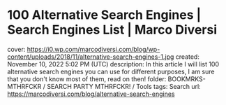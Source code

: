 # 100 Alternative Search Engines | Search Engines List | Marco Diversi

cover: https://i0.wp.com/marcodiversi.com/blog/wp-content/uploads/2018/11/alternative-search-engines-1.jpg
created: November 10, 2022 5:02 PM (UTC)
description: In this article I will list 100 alternative search engines you can use for different purposes, I am sure that you don't know most of them, read on then!
folder: BOOKMRKS-MTHRFCKR / SEARCH PARTY MTHRFCKR! / Tools
tags: Search
url: https://marcodiversi.com/blog/alternative-search-engines